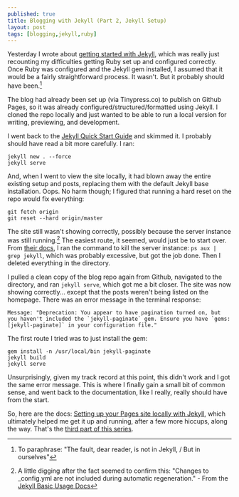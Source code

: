 ```yaml
---
published: true
title: Blogging with Jekyll (Part 2, Jekyll Setup)
layout: post
tags: [blogging,jekyll,ruby]
---
```

Yesterday I wrote about [getting started with Jekyll](/2016/02/23/getting-started-with-jekyll-part-1.html), which was really just recounting my difficulties getting Ruby set up and configured correctly. Once Ruby was configured and the Jekyll gem installed, I assumed that it would be a fairly straightforward process. It wasn't. But it probably should have been.[^1]

The blog had already been set up (via Tinypress.co) to publish on Github Pages, so it was already configured/structured/formatted using Jekyll. I cloned the repo locally and just wanted to be able to run a local version for writing, previewing, and development.

I went back to the [Jekyll Quick Start Guide](http://jekyllrb.com/docs/quickstart/) and skimmed it. I probably should have read a bit more carefully. I ran:

	jekyll new . --force
	jekyll serve

And, when I went to view the site locally, it had blown away the entire existing setup and posts, replacing them with the default Jekyll base installation. Oops. No harm though; I figured that running a hard reset on the repo would fix everything:

	git fetch origin
	git reset --hard origin/master

The site still wasn't showing correctly, possibly because the server instance was still running.[^2] The easiest route, it seemed, would just be to start over. From [their docs](http://jekyllrb.com/docs/usage/), I ran the command to kill the server instance: `ps aux | grep jekyll`, which was probably excessive, but got the job done. Then I deleted everything in the directory.

I pulled a clean copy of the blog repo again from Github, navigated to the directory, and ran `jekyll serve`, which got me a bit closer. The site was now showing correctly... except that the posts weren't being listed on the homepage. There was an error message in the terminal response:

	Message: "Deprecation: You appear to have pagination turned on, but you haven't included the `jekyll-paginate` gem. Ensure you have `gems: [jekyll-paginate]` in your configuration file."

The first route I tried was to just install the gem:

	gem install -n /usr/local/bin jekyll-paginate
	jekyll build
	jekyll serve
	
Unsurprisingly, given my track record at this point, this didn't work and I got the same error message. This is where I finally gain a small bit of common sense, and went back to the documentation, like I really, really should have from the start.

So, here are the docs: [Setting up your Pages site locally with Jekyll](https://help.github.com/articles/setting-up-your-pages-site-locally-with-jekyll/), which ultimately helped me get it up and running, after a few more hiccups, along the way. That's the [third part of this series](/2016/02/24/getting-started-with-jekyll-part-3.html).

[^1]: To paraphrase: "The fault, dear reader, is not in Jekyll, / But in ourselves"

[^2]: A little digging after the fact seemed to confirm this: "Changes to _config.yml are not included during automatic regeneration." - From the [Jekyll Basic Usage Docs](http://jekyllrb.com/docs/usage/)

 
 